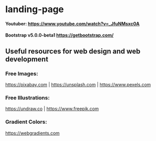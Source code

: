 # landing-page
#### Youtuber: https://www.youtube.com/watch?v=_JfuNMsxc0A
#### Bootstrap v5.0.0-beta1 https://getbootstrap.com/

## Useful resources for web design and web development
### Free Images:
https://pixabay.com | https://unsplash.com | https://www.pexels.com

### Free Illustrations:
https://undraw.co | https://www.freepik.com 

### Gradient Colors:
https://webgradients.com
